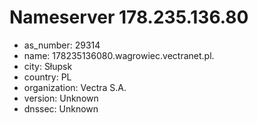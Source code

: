 # Nameserver 178.235.136.80

* as_number: 29314
* name: 178235136080.wagrowiec.vectranet.pl.
* city: Słupsk
* country: PL
* organization: Vectra S.A.
* version: Unknown
* dnssec: Unknown
